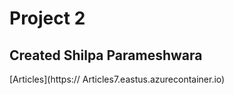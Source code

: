
# Project 2 
## Created  Shilpa Parameshwara
[Articles](https:// Articles7.eastus.azurecontainer.io)
